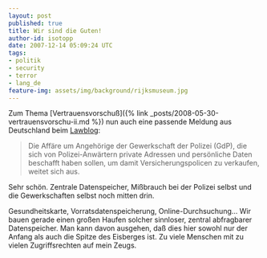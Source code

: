 ```yaml
---
layout: post
published: true
title: Wir sind die Guten!
author-id: isotopp
date: 2007-12-14 05:09:24 UTC
tags:
- politik
- security
- terror
- lang_de
feature-img: assets/img/background/rijksmuseum.jpg
---
```

Zum Thema 
[Vertrauensvorschuß]({% link _posts/2008-05-30-vertrauensvorschu-ii.md %})
nun auch eine passende Meldung aus Deutschland beim 
[Lawblog](http://www.lawblog.de/index.php/archives/2007/12/13/privatadressen-aus-dem-polizeicomputer/): 

> Die Affäre um Angehörige der Gewerkschaft der Polizei (GdP), die sich von
> Polizei-Anwärtern private Adressen und persönliche Daten beschafft haben
> sollen, um damit Versicherungspolicen zu verkaufen, weitet sich aus.

Sehr schön. Zentrale Datenspeicher, Mißbrauch bei der Polizei selbst und die
Gewerkschaften selbst noch mitten drin.

Gesundheitskarte, Vorratsdatenspeicherung, Online-Durchsuchung... Wir bauen
gerade einen großen Haufen solcher sinnloser, zentral abfragbarer
Datenspeicher. Man kann davon ausgehen, daß dies hier sowohl nur der Anfang
als auch die Spitze des Eisberges ist. Zu viele Menschen mit zu vielen
Zugriffsrechten auf mein Zeugs.
